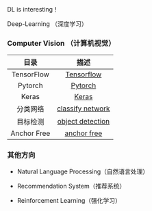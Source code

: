 DL is interesting！

Deep-Learning （深度学习）

### Computer Vision （计算机视觉）

目录 | 描述
:-: | :-:
TensorFlow | [Tensorflow](https://github.com/lizhe960118/Deep-Learning/tree/master/TensorFlow/) 
Pytorch | [Pytorch](https://github.com/lizhe960118/Deep-Learning/tree/master/PyTorch) 
Keras | [Keras](https://github.com/lizhe960118/Deep-Learning/tree/master/Keras) 
分类网络 | [classify network](https://github.com/lizhe960118/Deep-Learning/tree/master/classify_network) 
目标检测 | [object detection](https://github.com/lizhe960118/Deep-Learning/tree/master/object_detection) 
Anchor Free | [anchor free](https://github.com/lizhe960118/Deep-Learning/tree/master/anchor_free) 

### 其他方向

- Natural Language Processing（自然语言处理）

- Recommendation System（推荐系统）

- Reinforcement Learning（强化学习）





